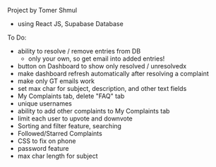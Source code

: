 

Project by Tomer Shmul
- using React JS, Supabase Database

To Do:
- ability to resolve / remove entries from DB
    - only your own, so get email into added entries!
- button on Dashboard to show only resolved / unresolvedx
- make dashboard refresh automatically after resolving a complaint
- make only GT emails work
- set max char for subject, description, and other text fields
- My Complaints tab, delete "FAQ" tab
- unique usernames
- ability to add other complaints to My Complaints tab
- limit each user to upvote and downvote
- Sorting and filter feature, searching
- Followed/Starred Complaints
- CSS to fix on phone
- password feature
- max char length for subject 